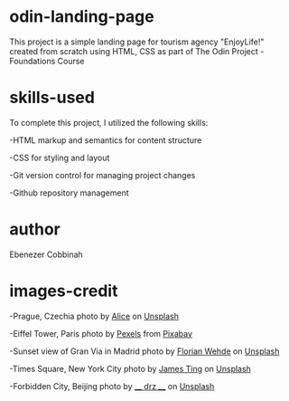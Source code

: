 # odin-landing-page

This project is a simple landing page for tourism agency "EnjoyLife!" created from scratch using HTML, CSS as part of The Odin Project - Foundations Course

# skills-used
To complete this project, I utilized the following skills:

-HTML markup and semantics for content structure

-CSS for styling and layout 

-Git version control for managing project changes

-Github repository management

# author
Ebenezer Cobbinah

# images-credit
-Prague, Czechia  photo by <a href="https://unsplash.com/@thewonderalice?utm_source=unsplash&utm_medium=referral&utm_content=creditCopyText">Alice</a> on <a href="https://unsplash.com/photos/e6fhEghzFJU?utm_source=unsplash&utm_medium=referral&utm_content=creditCopyText">Unsplash</a>

-Eiffel Tower, Paris photo by <a href="https://pixabay.com/users/pexels-2286921/?utm_source=link-attribution&amp;utm_medium=referral&amp;utm_campaign=image&amp;utm_content=1846684">Pexels</a> from <a href="https://pixabay.com//?utm_source=link-attribution&amp;utm_medium=referral&amp;utm_campaign=image&amp;utm_content=1846684">Pixabay</a>

-Sunset view of Gran Via in Madrid photo by <a href="https://unsplash.com/@florianwehde?utm_source=unsplash&utm_medium=referral&utm_content=creditCopyText">Florian Wehde</a> on <a href="https://unsplash.com/photos/WBGjg0DsO_g?utm_source=unsplash&utm_medium=referral&utm_content=creditCopyText">Unsplash</a>

-Times Square, New York City photo by <a href="https://unsplash.com/@jamesting?utm_source=unsplash&utm_medium=referral&utm_content=creditCopyText">James Ting</a> on <a href="https://unsplash.com/photos/VIhBOwitqu8?utm_source=unsplash&utm_medium=referral&utm_content=creditCopyText">Unsplash</a>

-Forbidden City, Beijing photo by <a href="https://unsplash.com/@__drz__?utm_source=unsplash&utm_medium=referral&utm_content=creditCopyText">__ drz __</a> on <a href="https://unsplash.com/photos/wXyf-U8HqiI?utm_source=unsplash&utm_medium=referral&utm_content=creditCopyText">Unsplash</a>
  